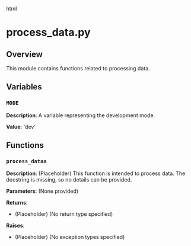 html
<h1>process_data.py</h1>

<h2>Overview</h2>
<p>This module contains functions related to processing data.</p>

<h2>Variables</h2>

<h3><code>MODE</code></h3>

<p><strong>Description</strong>: A variable representing the development mode.</p>
<p><strong>Value</strong>: 'dev'</p>


<h2>Functions</h2>


<h3><code>process_dataa</code></h3>

<p><strong>Description</strong>:  (Placeholder) This function is intended to process data.  The docstring is missing, so no details can be provided.</p>

<p><strong>Parameters</strong>: (None provided)</p>

<p><strong>Returns</strong>:</p>
<ul>
  <li>(Placeholder) (No return type specified)</li>
</ul>
<p><strong>Raises</strong>:</p>
<ul>
  <li>(Placeholder) (No exception types specified)</li>
</ul>